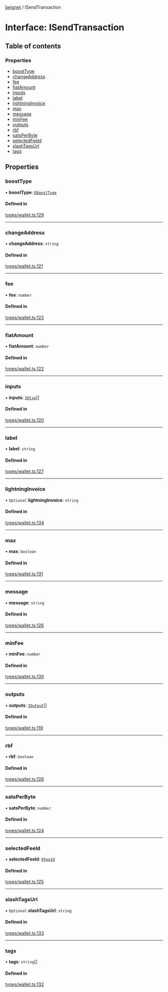 [beignet](../README.md) / ISendTransaction

# Interface: ISendTransaction

## Table of contents

### Properties

- [boostType](ISendTransaction.md#boosttype)
- [changeAddress](ISendTransaction.md#changeaddress)
- [fee](ISendTransaction.md#fee)
- [fiatAmount](ISendTransaction.md#fiatamount)
- [inputs](ISendTransaction.md#inputs)
- [label](ISendTransaction.md#label)
- [lightningInvoice](ISendTransaction.md#lightninginvoice)
- [max](ISendTransaction.md#max)
- [message](ISendTransaction.md#message)
- [minFee](ISendTransaction.md#minfee)
- [outputs](ISendTransaction.md#outputs)
- [rbf](ISendTransaction.md#rbf)
- [satsPerByte](ISendTransaction.md#satsperbyte)
- [selectedFeeId](ISendTransaction.md#selectedfeeid)
- [slashTagsUrl](ISendTransaction.md#slashtagsurl)
- [tags](ISendTransaction.md#tags)

## Properties

### boostType

• **boostType**: [`EBoostType`](../enums/EBoostType.md)

#### Defined in

[types/wallet.ts:129](https://github.com/synonymdev/beignet/blob/88520f5/src/types/wallet.ts#L129)

___

### changeAddress

• **changeAddress**: `string`

#### Defined in

[types/wallet.ts:121](https://github.com/synonymdev/beignet/blob/88520f5/src/types/wallet.ts#L121)

___

### fee

• **fee**: `number`

#### Defined in

[types/wallet.ts:123](https://github.com/synonymdev/beignet/blob/88520f5/src/types/wallet.ts#L123)

___

### fiatAmount

• **fiatAmount**: `number`

#### Defined in

[types/wallet.ts:122](https://github.com/synonymdev/beignet/blob/88520f5/src/types/wallet.ts#L122)

___

### inputs

• **inputs**: [`IUtxo`](IUtxo.md)[]

#### Defined in

[types/wallet.ts:120](https://github.com/synonymdev/beignet/blob/88520f5/src/types/wallet.ts#L120)

___

### label

• **label**: `string`

#### Defined in

[types/wallet.ts:127](https://github.com/synonymdev/beignet/blob/88520f5/src/types/wallet.ts#L127)

___

### lightningInvoice

• `Optional` **lightningInvoice**: `string`

#### Defined in

[types/wallet.ts:134](https://github.com/synonymdev/beignet/blob/88520f5/src/types/wallet.ts#L134)

___

### max

• **max**: `boolean`

#### Defined in

[types/wallet.ts:131](https://github.com/synonymdev/beignet/blob/88520f5/src/types/wallet.ts#L131)

___

### message

• **message**: `string`

#### Defined in

[types/wallet.ts:126](https://github.com/synonymdev/beignet/blob/88520f5/src/types/wallet.ts#L126)

___

### minFee

• **minFee**: `number`

#### Defined in

[types/wallet.ts:130](https://github.com/synonymdev/beignet/blob/88520f5/src/types/wallet.ts#L130)

___

### outputs

• **outputs**: [`IOutput`](IOutput.md)[]

#### Defined in

[types/wallet.ts:119](https://github.com/synonymdev/beignet/blob/88520f5/src/types/wallet.ts#L119)

___

### rbf

• **rbf**: `boolean`

#### Defined in

[types/wallet.ts:128](https://github.com/synonymdev/beignet/blob/88520f5/src/types/wallet.ts#L128)

___

### satsPerByte

• **satsPerByte**: `number`

#### Defined in

[types/wallet.ts:124](https://github.com/synonymdev/beignet/blob/88520f5/src/types/wallet.ts#L124)

___

### selectedFeeId

• **selectedFeeId**: [`EFeeId`](../enums/EFeeId.md)

#### Defined in

[types/wallet.ts:125](https://github.com/synonymdev/beignet/blob/88520f5/src/types/wallet.ts#L125)

___

### slashTagsUrl

• `Optional` **slashTagsUrl**: `string`

#### Defined in

[types/wallet.ts:133](https://github.com/synonymdev/beignet/blob/88520f5/src/types/wallet.ts#L133)

___

### tags

• **tags**: `string`[]

#### Defined in

[types/wallet.ts:132](https://github.com/synonymdev/beignet/blob/88520f5/src/types/wallet.ts#L132)
